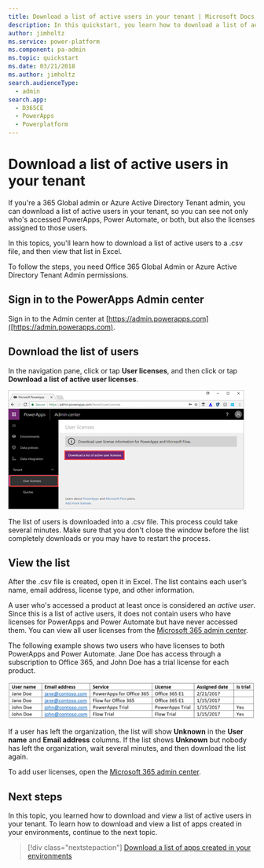 ```yaml
---
title: Download a list of active users in your tenant | Microsoft Docs
description: In this quickstart, you learn how to download a list of active users in your tenant
author: jimholtz
ms.service: power-platform
ms.component: pa-admin
ms.topic: quickstart
ms.date: 03/21/2018
ms.author: jimholtz
search.audienceType: 
  - admin
search.app: 
  - D365CE
  - PowerApps
  - Powerplatform
---
```


# Download a list of active users in your tenant
If you're a 365 Global admin or Azure Active Directory Tenant admin, you can download a list of active users in your tenant, so you can see not only who's accessed PowerApps, Power Automate, or both, but also the licenses assigned to those users.

In this topics, you'll learn how to download a list of active users to a .csv file, and then view that list in Excel.

To follow the steps, you need Office 365 Global Admin or Azure Active Directory Tenant Admin permissions.

## Sign in to the PowerApps Admin center
Sign in to the Admin center at [https://admin.powerapps.com]([https://admin.powerapps.com).

## Download the list of users
In the navigation pane, click or tap **User licenses**, and then click or tap **Download a list of active user licenses**.

![File and Share](./media/admin-view-user-licenses/download-list.png)

The list of users is downloaded into a .csv file. This process could take several minutes. Make sure that you don't close the window before the list completely downloads or you may have to restart the process.

## View the list
After the .csv file is created, open it in Excel. The list contains each user’s name, email address, license type, and other information.

A user who's accessed a product at least once is considered an *active user*. Since this is a list of active users, it does not contain users who have licenses for PowerApps and Power Automate but have never accessed them. You can view all user licenses from the [Microsoft 365 admin center](https://support.office.com/article/Assign-or-remove-licenses-for-Office-365-for-business-997596b5-4173-4627-b915-36abac6786dc).

The following example shows two users who have licenses to both PowerApps and Power Automate. Jane Doe has access through a subscription to Office 365, and John Doe has a trial license for each product.

![File and Share](./media/admin-view-user-licenses/table2.png)

If a user has left the organization, the list will show **Unknown** in the **User name** and **Email address** columns. If the list shows **Unknown** but nobody has left the organization, wait several minutes, and then download the list again.

To add user licenses, open the [Microsoft 365 admin center](https://support.office.com/article/Assign-or-remove-licenses-for-Office-365-for-business-997596b5-4173-4627-b915-36abac6786dc).

## Next steps
In this topic, you learned how to download and view a list of active users in your tenant. To learn how to download and view a list of apps created in your environments, continue to the next topic.

> [!div class="nextstepaction"]
> [Download a list of apps created in your environments](admin-view-apps.md)
